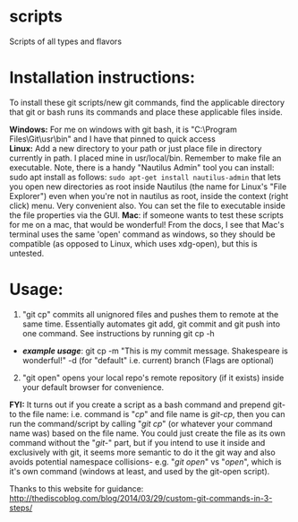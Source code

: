 # scripts
Scripts of all types and flavors

# Installation instructions: 
To install these git scripts/new git commands, find the applicable directory that git or bash runs its commands and place these applicable files inside. 

**Windows:** For me on windows with git bash, it is "C:\Program Files\Git\usr\bin" and I have that pinned to quick access  
**Linux:** Add a new directory to your path or just place file in directory currently in path. I placed mine in usr/local/bin. Remember to make file an executable. Note, there is a handy "Nautilus Admin" tool you can install: sudo apt install as follows: ```sudo apt-get install nautilus-admin``` that lets you open new directories as root inside Nautilus (the name for Linux's "File Explorer") even when you're not in nautilus as root, inside the context (right click) menu. Very convenient also. You can set the file to executable inside the file properties via the GUI. 
**Mac**: if someone wants to test these scripts for me on a mac, that would be wonderful! From the docs, I see that Mac's terminal uses the same 'open' command as windows, so they should be compatible (as opposed to Linux, which uses xdg-open), but this is untested.


# Usage:
1. "git cp" commits all unignored files and pushes them to remote at the same time. Essentially automates git add, git commit and git push into one command. See instructions by running git cp -h
* ***example usage***: git cp -m "This is my commit message. Shakespeare is wonderful!" -d (for "default" i.e. current) branch 
(Flags are optional)
2. "git open" opens your local repo's remote repository (if it exists) inside your default browser for convenience.

**FYI:** It turns out if you create a script as a bash command and prepend git- to the file name: i.e. command is "_cp_" and file name is _git-cp_, then you can run the command/script by calling "_git cp_" (or whatever your command name was) based on the file name. You could just create the file as its own command without the "_git-_" part, but if you intend to use it inside and exclusively with git, it seems more semantic to do it the git way and also avoids potential namespace collisions- e.g. "_git open_" vs "_open_", which is it's own command (windows at least, and used by the git-open script). 

Thanks to this website for guidance:
http://thediscoblog.com/blog/2014/03/29/custom-git-commands-in-3-steps/
